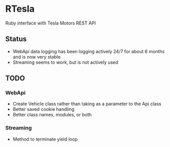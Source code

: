 RTesla
======

Ruby interface with Tesla Motors REST API

Status
------

* WebApi data logging has been logging actively 24/7 for about 6 months and is now very stable
* Streaming seems to work, but is not actively used
	
TODO
----

### WebApi

* Create Vehicle class rather than taking <id> as a parameter to the Api class
* Better saved cookie handling
* Better class names, modules, or both

### Streaming

* Method to terminate yield loop
